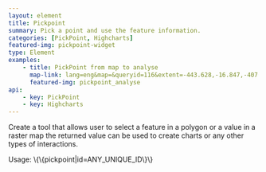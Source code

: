 ```yaml
---
layout: element
title: Pickpoint
summary: Pick a point and use the feature information.
categories: [PickPoint, Highcharts]
featured-img: pickpoint-widget
type: Element
examples:
    - title: PickPoint from map to analyse
      map-link: lang=eng&map=&queryid=116&extent=-443.628,-16.847,-407.373,3.294&tools=helpintro,layerchooser,zoomextent,customzoom,getfeature,hovershowlegend&options=scale,startopened,hidestylechooser,enablequeries&visiblelayers=custom
      featured-img: pickpoint_analyse
api: 
    - key: PickPoint
    - key: Highcharts
---
```

Create a tool that allows user to select a feature in a polygon or a value in a raster map the returned value can be used to create charts or any other types of interactions.

Usage: \\\{\\\{pickpoint|id=ANY_UNIQUE_ID\\\}\\\}
